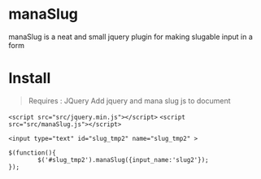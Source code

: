 # manaSlug
manaSlug is a neat and small jquery plugin for making slugable input in a form

# Install
> Requires : JQuery
> Add jquery and mana slug js to document


`<script src="src/jquery.min.js"></script>`
`<script src="src/manaSlug.js"></script>`

`<input type="text" id="slug_tmp2" name="slug_tmp2" >`
```
$(function(){
        $('#slug_tmp2').manaSlug({input_name:'slug2'});
});
```
